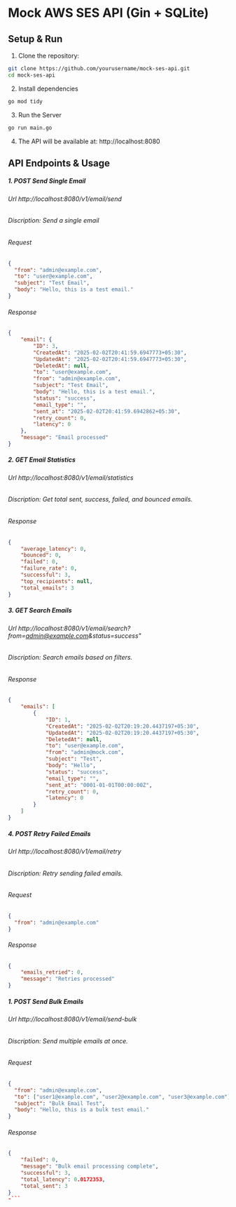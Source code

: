 # Mock AWS SES API (Gin + SQLite)

## Setup & Run
1. Clone the repository:
```bash
git clone https://github.com/yourusername/mock-ses-api.git
cd mock-ses-api
```
2. Install dependencies
```bash
go mod tidy
```

3. Run the Server
```bash
go run main.go
```

4. The API will be available at:
http://localhost:8080

## API Endpoints & Usage
##### 1. POST Send Single Email
###### Url http://localhost:8080/v1/email/send

###### Discription: Send a single email
###### Request
```json
{
  "from": "admin@example.com",
  "to": "user@example.com",
  "subject": "Test Email",
  "body": "Hello, this is a test email."
}
```
###### Response
```json
{
    "email": {
        "ID": 3,
        "CreatedAt": "2025-02-02T20:41:59.6947773+05:30",
        "UpdatedAt": "2025-02-02T20:41:59.6947773+05:30",
        "DeletedAt": null,
        "to": "user@example.com",
        "from": "admin@example.com",
        "subject": "Test Email",
        "body": "Hello, this is a test email.",
        "status": "success",
        "email_type": "",
        "sent_at": "2025-02-02T20:41:59.6942862+05:30",
        "retry_count": 0,
        "latency": 0
    },
    "message": "Email processed"
}
```


##### 2. GET Email Statistics
###### Url http://localhost:8080/v1/email/statistics

###### Discription: Get total sent, success, failed, and bounced emails.
###### Response
```json
{
    "average_latency": 0,
    "bounced": 0,
    "failed": 0,
    "failure_rate": 0,
    "successful": 3,
    "top_recipients": null,
    "total_emails": 3
}
```

##### 3. GET Search Emails
###### Url http://localhost:8080/v1/email/search?from=admin@example.com&status=success"

###### Discription: Search emails based on filters.
###### Response
```json
{
    "emails": [
        {
            "ID": 1,
            "CreatedAt": "2025-02-02T20:19:20.4437197+05:30",
            "UpdatedAt": "2025-02-02T20:19:20.4437197+05:30",
            "DeletedAt": null,
            "to": "user@example.com",
            "from": "admin@mock.com",
            "subject": "Test",
            "body": "Hello",
            "status": "success",
            "email_type": "",
            "sent_at": "0001-01-01T00:00:00Z",
            "retry_count": 0,
            "latency": 0
        }
    ]
}
```

##### 4. POST Retry Failed Emails
###### Url http://localhost:8080/v1/email/retry

###### Discription: Retry sending failed emails.
###### Request
```json
{
  "from": "admin@example.com"
}

```
###### Response
```json
{
    "emails_retried": 0,
    "message": "Retries processed"
}
```


##### 1. POST Send Bulk Emails
###### Url http://localhost:8080/v1/email/send-bulk

###### Discription: Send multiple emails at once.
###### Request
```json
{
  "from": "admin@example.com",
  "to": ["user1@example.com", "user2@example.com", "user3@example.com"],
  "subject": "Bulk Email Test",
  "body": "Hello, this is a bulk test email."
}
```
###### Response
```json
{
    "failed": 0,
    "message": "Bulk email processing complete",
    "successful": 3,
    "total_latency": 0.0172353,
    "total_sent": 3
}
-```